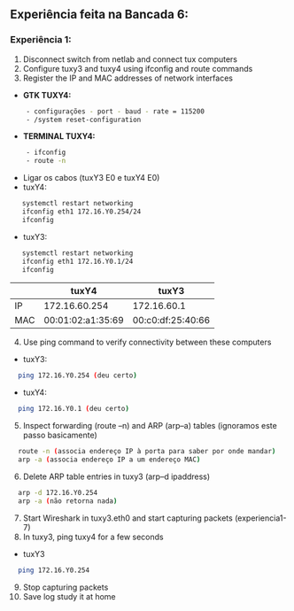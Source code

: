 ## Experiência feita na Bancada 6:

### Experiência 1:
1. Disconnect switch from netlab and connect tux computers
2. Configure tuxy3 and tuxy4 using ifconfig and route commands
3. Register the IP and MAC addresses of network interfaces
- **GTK TUXY4:**
```bash
    - configurações - port - baud - rate = 115200
    - /system reset-configuration
```
- **TERMINAL TUXY4:**
```bash
    - ifconfig
    - route -n
```
- Ligar os cabos (tuxY3 E0 e tuxY4 E0)
- tuxY4:
```bash
   systemctl restart networking
   ifconfig eth1 172.16.Y0.254/24
   ifconfig
```
- tuxY3:
```bash
   systemctl restart networking
   ifconfig eth1 172.16.Y0.1/24
   ifconfig
```
|     |       tuxY4       |        tuxY3      |
| --- |        ---        |         ---       |
| IP  |   172.16.60.254   |    172.16.60.1    |
| MAC | 00:01:02:a1:35:69 | 00:c0:df:25:40:66 |

4. Use ping command to verify connectivity between these computers
- tuxY3:
```bash
  ping 172.16.Y0.254 (deu certo)
```
- tuxY4:
```bash
  ping 172.16.Y0.1 (deu certo)
```

5. Inspect forwarding (route –n) and ARP (arp–a) tables (ignoramos este passo basicamente)
```bash
  route -n (associa endereço IP à porta para saber por onde mandar)
  arp -a (associa endereço IP a um endereço MAC)
```
6. Delete ARP table entries in tuxy3 (arp–d ipaddress)
```bash
  arp -d 172.16.Y0.254
  arp -a (não retorna nada)
```

7. Start Wireshark in tuxy3.eth0 and start capturing packets (experiencia1-7)
8. In tuxy3, ping tuxy4 for a few seconds
- tuxY3
```bash
  ping 172.16.Y0.254
```
9. Stop capturing packets
10. Save log study it at home